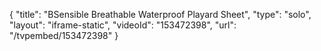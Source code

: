 {
    "title": "BSensible Breathable Waterproof Playard Sheet",
    "type": "solo",
    "layout": "iframe-static",
    "videoId": "153472398",
    "url": "\/tvpembed\/153472398"
}